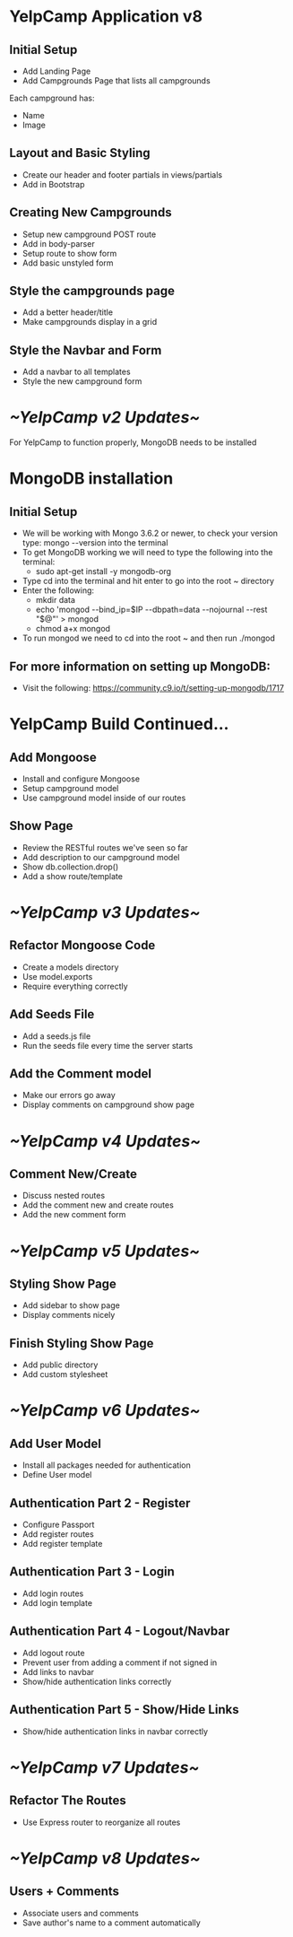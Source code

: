# YelpCamp Application v8

## Initial Setup
* Add Landing Page
* Add Campgrounds Page that lists all campgrounds

Each campground has:
* Name
* Image

## Layout and Basic Styling
* Create our header and footer partials in views/partials
* Add in Bootstrap

## Creating New Campgrounds
* Setup new campground POST route
* Add in body-parser
* Setup route to show form 
* Add basic unstyled form

## Style the campgrounds page
* Add a better header/title
* Make campgrounds display in a grid

## Style the Navbar and Form
* Add a navbar to all templates
* Style the new campground form

# *~YelpCamp v2 Updates~*

For YelpCamp to function properly, MongoDB needs to be installed

# MongoDB installation

## Initial Setup
* We will be working with Mongo 3.6.2 or newer, to check your version type: mongo --version into the terminal
* To get MongoDB working we will need to type the following into the terminal:
    * sudo apt-get install -y mongodb-org
* Type cd into the terminal and hit enter to go into the root ~ directory
* Enter the following:
    * mkdir data
    * echo 'mongod --bind_ip=$IP --dbpath=data --nojournal --rest "$@"' > mongod
    * chmod a+x mongod
* To run mongod we need to cd into the root ~ and then run ./mongod

## For more information on setting up MongoDB:
* Visit the following: https://community.c9.io/t/setting-up-mongodb/1717

# YelpCamp Build Continued...

## Add Mongoose
* Install and configure Mongoose
* Setup campground model
* Use campground model inside of our routes

## Show Page
* Review the RESTful routes we've seen so far
* Add description to our campground model
* Show db.collection.drop()
* Add a show route/template

# *~YelpCamp v3 Updates~*

## Refactor Mongoose Code
* Create a models directory
* Use model.exports
* Require everything correctly

## Add Seeds File
* Add a seeds.js file
* Run the seeds file every time the server starts

## Add the Comment model
* Make our errors go away
* Display comments on campground show page

# *~YelpCamp v4 Updates~*

## Comment New/Create
* Discuss nested routes
* Add the comment new and create routes
* Add the new comment form

# *~YelpCamp v5 Updates~*

## Styling Show Page
* Add sidebar to show page
* Display comments nicely

## Finish Styling Show Page
* Add public directory
* Add custom stylesheet

# *~YelpCamp v6 Updates~*

## Add User Model
* Install all packages needed for authentication
* Define User model

## Authentication Part 2 - Register
* Configure Passport
* Add register routes
* Add register template

## Authentication Part 3 - Login
* Add login routes
* Add login template

## Authentication Part 4 - Logout/Navbar
* Add logout route
* Prevent user from adding a comment if not signed in
* Add links to navbar
* Show/hide authentication links correctly

## Authentication Part 5 - Show/Hide Links
* Show/hide authentication links in navbar correctly

# *~YelpCamp v7 Updates~*

## Refactor The Routes
* Use Express router to reorganize all routes

# *~YelpCamp v8 Updates~*

## Users + Comments
* Associate users and comments
* Save author's name to a comment automatically
